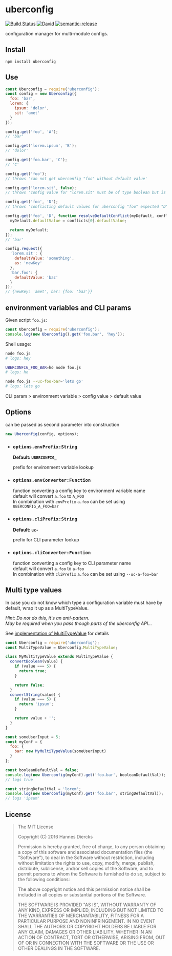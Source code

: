 uberconfig
==========

[![Build Status](https://img.shields.io/travis/Xiphe/uberconfig/master.svg?style=flat-square)](https://travis-ci.org/Xiphe/uberconfig)
[![David](https://img.shields.io/david/Xiphe/uberconfig.svg?style=flat-square)](https://david-dm.org/Xiphe/uberconfig)
[![semantic-release](https://img.shields.io/badge/%20%20%F0%9F%93%A6%F0%9F%9A%80-semantic--release-e10079.svg?style=flat-square)](https://github.com/semantic-release/semantic-release)

configuration manager for multi-module configs.


Install
-------

`npm install uberconfig`


Use
---

```js
const Uberconfig = require('uberconfig');
const config = new Uberconfig({
  foo: 'bar',
  lorem: {
    ipsum: 'dolor',
    sit: 'amet'
  }
});

config.get('foo', 'A');
// 'bar'

config.get('lorem.ipsum', 'B');
// 'dolor'

config.get('foo.bar', 'C');
// 'C'

config.get('foo');
// throws 'can not get uberconfig "foo" without default value'

config.get('lorem.sit', false);
// throws 'config value for "lorem.sit" must be of type boolean but is string'

config.get('foo', 'D');
// throws 'conflicting default values for uberconfig "foo" expected "D" to equal "A"'

config.get('foo', 'D', function resolveDefaultConflict(myDefault, conflicts, key) {
  myDefault.defaultValue = conflicts[0].defaultValue;

  return myDefault;
});
// 'bar'

config.request({
  'lorem.sit': {
    defaultValue: 'something',
    as: 'newKey'
  },
  'bar.foo': {
    defaultValue: 'baz'
  }
});
// {newKey: 'amet', bar: {foo: 'baz'}}
```

environment variables and CLI params
------------------------------------

Given script `foo.js`:

```js
const Uberconfig = require('uberconfig');
console.log(new Uberconfig().get('foo.bar', 'hey'));
```

Shell usage:

```sh
node foo.js
# logs: hey

UBERCONFIG_FOO_BAR=ho node foo.js
# logs: ho

node foo.js --uc-foo-bar='lets go'
# logs: lets go
```

CLI param > environment variable > config value > default value


Options
-------

can be passed as second parameter into construction

```js
new Uberconfig(config, options);
```

 - ### `options.envPrefix:String`
   __Default: `UBERCONFIG_`__

   prefix for environment variable lookup

 - ### `options.envConverter:Function`
   function converting a config key to environment variable name  
   default will convert `a.foo` to `A_FOO`  
   In combination with `envPrefix` `a.foo` can be set using
   `UBERCONFIG_A_FOO=bar`

 - ### `options.cliPrefix:String`
   __Default: `uc-`__

   prefix for CLI parameter lookup

 - ### `options.cliConverter:Function`
   function converting a config key to CLI parameter name  
   default will convert `a.foo` to `a-foo`  
   In combination with `cliPrefix` `a.foo` can be set using
   `--uc-a-foo=bar`


Multi type values
-----------------

In case you do not know which type a configuration variable must have
by default, wrap it up as a MultiTypeValue.

_Hint: Do not do this, it's an anti-pattern.  
May be required when you pass though parts of the uberconfig API..._

See [implementation of MultiTypeValue](https://github.com/Xiphe/uberconfig/blob/master/lib/MultiTypeValue.js) for details

```js
const Uberconfig = require('uberconfig');
const MultiTypeValue = Uberconfig.MultiTypeValue;

class MyMultiTypeValue extends MultiTypeValue {
  convertBoolean(value) {
    if (value === 5) {
      return true;
    }

    return false;
  }
  convertString(value) {
    if (value === 5) {
      return 'ipsum';
    }

    return value + '';
  }
}

const someUserInput = 5;
const myConf = {
  foo: {
    bar: new MyMultiTypeValue(someUserInput)
  }
};

const booleanDefaultVal = false;
console.log(new Uberconfig(myConf).get('foo.bar', booleanDefaultVal));
// logs true

const stringDefaultVal = 'lorem';
console.log(new Uberconfig(myConf).get('foo.bar', stringDefaultVal));
// logs 'ipsum'
```

License
-------

> The MIT License
> 
> Copyright (C) 2016 Hannes Diercks
> 
> Permission is hereby granted, free of charge, to any person obtaining a copy of
> this software and associated documentation files (the "Software"), to deal in
> the Software without restriction, including without limitation the rights to
> use, copy, modify, merge, publish, distribute, sublicense, and/or sell copies
> of the Software, and to permit persons to whom the Software is furnished to do
> so, subject to the following conditions:
> 
> The above copyright notice and this permission notice shall be included in all
> copies or substantial portions of the Software.
> 
> THE SOFTWARE IS PROVIDED "AS IS", WITHOUT WARRANTY OF ANY KIND, EXPRESS OR
> IMPLIED, INCLUDING BUT NOT LIMITED TO THE WARRANTIES OF MERCHANTABILITY, FITNESS
> FOR A PARTICULAR PURPOSE AND NONINFRINGEMENT. IN NO EVENT SHALL THE AUTHORS OR
> COPYRIGHT HOLDERS BE LIABLE FOR ANY CLAIM, DAMAGES OR OTHER LIABILITY, WHETHER
> IN AN ACTION OF CONTRACT, TORT OR OTHERWISE, ARISING FROM, OUT OF OR IN
> CONNECTION WITH THE SOFTWARE OR THE USE OR OTHER DEALINGS IN THE SOFTWARE.
